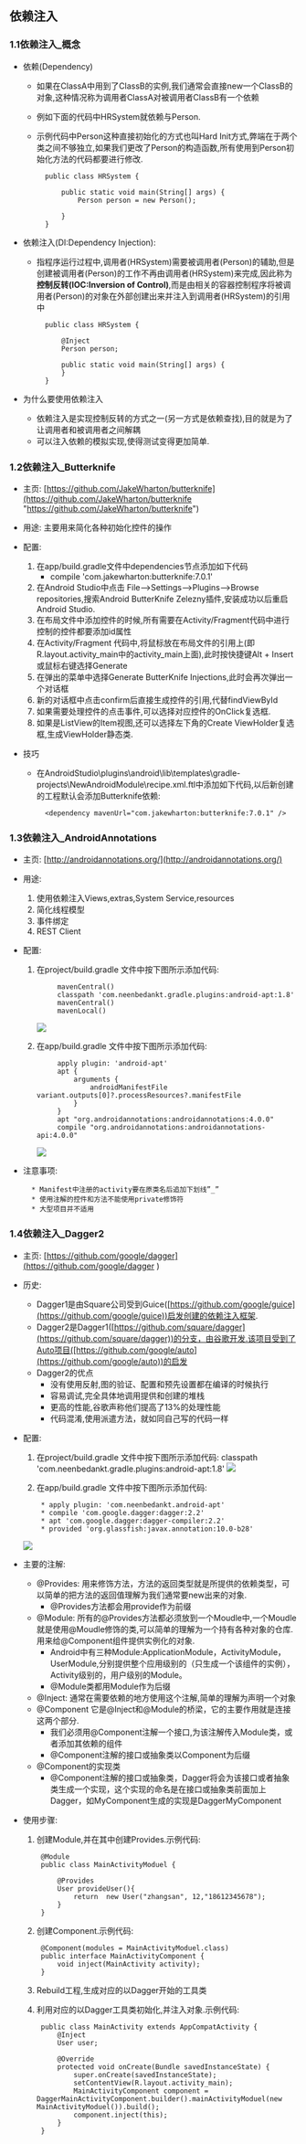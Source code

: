 ## 依赖注入

### 1.1依赖注入_概念

* 依赖(Dependency)

	* 如果在ClassA中用到了ClassB的实例,我们通常会直接new一个ClassB的对象,这种情况称为调用者ClassA对被调用者ClassB有一个依赖
	* 例如下面的代码中HRSystem就依赖与Person.
	* 示例代码中Person这种直接初始化的方式也叫Hard Init方式,弊端在于两个类之间不够独立,如果我们更改了Person的构造函数,所有使用到Person初始化方法的代码都要进行修改.

			public class HRSystem {
			
				public static void main(String[] args) {
					Person person = new Person();
			
				}
			}

* 依赖注入(DI:Dependency Injection):

	* 指程序运行过程中,调用者(HRSystem)需要被调用者(Person)的辅助,但是创建被调用者(Person)的工作不再由调用者(HRSystem)来完成,因此称为**控制反转(IOC:Inversion of Control)**,而是由相关的容器控制程序将被调用者(Person)的对象在外部创建出来并注入到调用者(HRSystem)的引用中

			public class HRSystem {

				@Inject
				Person person;

				public static void main(String[] args) {
				}
			}

* 为什么要使用依赖注入

	* 依赖注入是实现控制反转的方式之一(另一方式是依赖查找),目的就是为了让调用者和被调用者之间解耦
	* 可以注入依赖的模拟实现,使得测试变得更加简单.

### 1.2依赖注入_Butterknife  

* 主页: [https://github.com/JakeWharton/butterknife](https://github.com/JakeWharton/butterknife "https://github.com/JakeWharton/butterknife")
* 用途: 主要用来简化各种初始化控件的操作
* 配置:
	1. 在app/build.gradle文件中dependencies节点添加如下代码
		* compile 'com.jakewharton:butterknife:7.0.1'
	2. 在Android Studio中点击 File-->Settings-->Plugins-->Browse repositories,搜索Android ButterKnife Zelezny插件,安装成功以后重启Android Studio.
	3. 在布局文件中添加控件的时候,所有需要在Activity/Fragment代码中进行控制的控件都要添加id属性
	4. 在Activity/Fragment 代码中,将鼠标放在布局文件的引用上(即R.layout.activity_main中的activity_main上面),此时按快捷键Alt + Insert或鼠标右键选择Generate
	5. 在弹出的菜单中选择Generate ButterKnife Injections,此时会再次弹出一个对话框
	6. 新的对话框中点击confirm后直接生成控件的引用,代替findViewById
	7. 如果需要处理控件的点击事件,可以选择对应控件的OnClick复选框.
	8. 如果是ListView的Item视图,还可以选择左下角的Create ViewHolder复选框,生成ViewHolder静态类.

* 技巧
	* 在AndroidStudio\plugins\android\lib\templates\gradle-projects\NewAndroidModule\recipe.xml.ftl中添加如下代码,以后新创建的工程默认会添加Butterknife依赖:

			<dependency mavenUrl="com.jakewharton:butterknife:7.0.1" />

### 1.3依赖注入_AndroidAnnotations 

* 主页: [http://androidannotations.org/](http://androidannotations.org/)
* 用途: 
	1. 使用依赖注入Views,extras,System Service,resources
	2. 简化线程模型
	3. 事件绑定
	4. REST Client
* 配置:
	1. 在project/build.gradle 文件中按下图所示添加代码:
	
				mavenCentral()
				classpath 'com.neenbedankt.gradle.plugins:android-apt:1.8'
				mavenCentral()
				mavenLocal()
		![](leanote://file/getImage?fileId=57dba945318622563b000008)
	2. 在app/build.gradle 文件中按下图所示添加代码:

				apply plugin: 'android-apt'
				apt {
				    arguments {
				        androidManifestFile variant.outputs[0]?.processResources?.manifestFile
				    }
				}
				apt "org.androidannotations:androidannotations:4.0.0"
				compile "org.androidannotations:androidannotations-api:4.0.0"
		![](leanote://file/getImage?fileId=57dba94f318622563b000009)			

* 注意事项:

		* Manifest中注册的activity要在原类名后追加下划线”_”
		* 使用注解的控件和方法不能使用private修饰符	
		* 大型项目并不适用

### 1.4依赖注入_Dagger2 
* 主页: [https://github.com/google/dagger](https://github.com/google/dagger )

* 历史: 
	* Dagger1是由Square公司受到Guice([https://github.com/google/guice](https://github.com/google/guice))启发创建的依赖注入框架.
	* Dagger2是Dagger1([https://github.com/square/dagger](https://github.com/square/dagger))的分支，由谷歌开发.该项目受到了Auto项目([https://github.com/google/auto](https://github.com/google/auto))的启发
	* Dagger2的优点
		* 没有使用反射,图的验证、配置和预先设置都在编译的时候执行
		* 容易调试,完全具体地调用提供和创建的堆栈
		* 更高的性能,谷歌声称他们提高了13%的处理性能
		* 代码混淆,使用派遣方法，就如同自己写的代码一样
  
* 配置:
	1. 在project/build.gradle 文件中按下图所示添加代码:  classpath 'com.neenbedankt.gradle.plugins:android-apt:1.8'
	![](leanote://file/getImage?fileId=57dba759318622563b000000)
	2. 在app/build.gradle 文件中按下图所示添加代码:
	
			* apply plugin: 'com.neenbedankt.android-apt'
			* compile 'com.google.dagger:dagger:2.2'
        	* apt 'com.google.dagger:dagger-compiler:2.2'
        	* provided 'org.glassfish:javax.annotation:10.0-b28'
	![](leanote://file/getImage?fileId=57dba79a318622563b000001)

* 主要的注解:
	* @Provides: 用来修饰方法，方法的返回类型就是所提供的依赖类型，可以简单的把方法的返回值理解为我们通常要new出来的对象.
		* @Provides方法都会用provide作为前缀
	* @Module: 所有的@Provides方法都必须放到一个Moudle中,一个Moudle就是使用@Moudle修饰的类,可以简单的理解为一个持有各种对象的仓库.用来给@Component组件提供实例化的对象.
		* Android中有三种Module:ApplicationModule，ActivityModule，UserModule,分别提供整个应用级别的（只生成一个该组件的实例），Activity级别的，用户级别的Module。
		* @Module类都用Module作为后缀
	* @Inject: 通常在需要依赖的地方使用这个注解,简单的理解为声明一个对象
	* @Component 它是@Inject和@Module的桥梁，它的主要作用就是连接这两个部分.
		* 我们必须用@Component注解一个接口,为该注解传入Module类，或者添加其依赖的组件
		* @Component注解的接口或抽象类以Component为后缀
	* @Component的实现类
		* @Component注解的接口或抽象类，Dagger将会为该接口或者抽象类生成一个实现，这个实现的命名是在接口或抽象类前面加上Dagger，如MyComponent生成的实现是DaggerMyComponent

* 使用步骤:
	1. 创建Module,并在其中创建Provides.示例代码:

			@Module
			public class MainActivityModuel {
			
			    @Provides
			    User provideUser(){
			        return  new User("zhangsan", 12,"18612345678");
			    }
			}
	2. 创建Component.示例代码:

			@Component(modules = MainActivityModuel.class)
			public interface MainActivityComponent {
			    void inject(MainActivity activity);
			}

	3. Rebuild工程,生成对应的以Dagger开始的工具类
	4. 利用对应的以Dagger工具类初始化,并注入对象.示例代码:

			public class MainActivity extends AppCompatActivity {
			    @Inject
			    User user;
			
			    @Override
			    protected void onCreate(Bundle savedInstanceState) {
			        super.onCreate(savedInstanceState);
			        setContentView(R.layout.activity_main);
			        MainActivityComponent component = DaggerMainActivityComponent.builder().mainActivityModuel(new MainActivityModuel()).build();
			        component.inject(this);
			    }
			}
			
